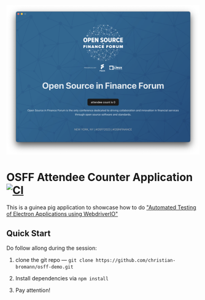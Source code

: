 <center>
  <img src="./.github/assets/screenshot.png">
</center>

# OSFF Attendee Counter Application [![CI](https://github.com/christian-bromann/osff-demo/actions/workflows/ci.yml/badge.svg)](https://github.com/christian-bromann/osff-demo/actions/workflows/ci.yml)

This is a guinea pig application to showcase how to do ["Automated Testing of Electron Applications using WebdriverIO"](https://sched.co/1Q1Fa)

## Quick Start

Do follow allong during the session:

1. clone the git repo — `git clone https://github.com/christian-bromann/osff-demo.git`

2. Install dependencies via `npm install`

3. Pay attention!